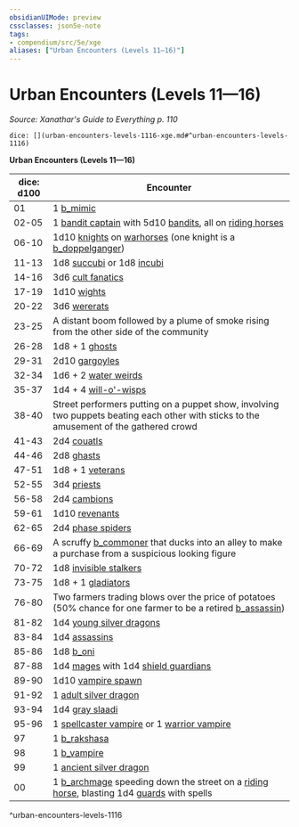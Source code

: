 ```yaml
---
obsidianUIMode: preview
cssclasses: json5e-note
tags:
- compendium/src/5e/xge
aliases: ["Urban Encounters (Levels 11—16)"]
---
```

# Urban Encounters (Levels 11—16)
*Source: Xanathar's Guide to Everything p. 110* 

`dice: [](urban-encounters-levels-1116-xge.md#^urban-encounters-levels-1116)`

**Urban Encounters (Levels 11—16)**

| dice: d100 | Encounter |
|------------|-----------|
| 01 | 1 [b_mimic](b_mimic.md) |
| 02-05 | 1 [bandit captain](b_bandit-captain.md) with 5d10 [bandits](b_bandit.md), all on [riding horses](b_riding-horse.md) |
| 06-10 | 1d10 [knights](b_knight.md) on [warhorses](2.%20GM%20Tools/5eTools%20Compendium%20&%20Rules/z_compendium/bestiary/beast/b_.md) (one knight is a [b_doppelganger](b_doppelganger.md)) |
| 11-13 | 1d8 [succubi](b_succubus.md) or 1d8 [incubi](b_incubus.md) |
| 14-16 | 3d6 [cult fanatics](b_cult-fanatic.md) |
| 17-19 | 1d10 [wights](b_wight.md) |
| 20-22 | 3d6 [wererats](b_wererat.md) |
| 23-25 | A distant boom followed by a plume of smoke rising from the other side of the community |
| 26-28 | 1d8 + 1 [ghosts](b_ghost.md) |
| 29-31 | 2d10 [gargoyles](b_gargoyle.md) |
| 32-34 | 1d6 + 2 [water weirds](b_water-weird.md) |
| 35-37 | 1d4 + 4 [will-o'-wisps](b_will-o-wisp.md) |
| 38-40 | Street performers putting on a puppet show, involving two puppets beating each other with sticks to the amusement of the gathered crowd |
| 41-43 | 2d4 [couatls](b_couatl.md) |
| 44-46 | 2d8 [ghasts](b_ghast.md) |
| 47-51 | 1d8 + 1 [veterans](b_veteran.md) |
| 52-55 | 3d4 [priests](b_priest.md) |
| 56-58 | 2d4 [cambions](b_cambion.md) |
| 59-61 | 1d10 [revenants](b_revenant.md) |
| 62-65 | 2d4 [phase spiders](b_phase-spider.md) |
| 66-69 | A scruffy [b_commoner](b_commoner.md) that ducks into an alley to make a purchase from a suspicious looking figure |
| 70-72 | 1d8 [invisible stalkers](b_invisible-stalker.md) |
| 73-75 | 1d8 + 1 [gladiators](b_gladiator.md) |
| 76-80 | Two farmers trading blows over the price of potatoes (50% chance for one farmer to be a retired [b_assassin](b_assassin.md)) |
| 81-82 | 1d4 [young silver dragons](b_young-silver-dragon.md) |
| 83-84 | 1d4 [assassins](b_assassin.md) |
| 85-86 | 1d8 [b_oni](b_oni.md) |
| 87-88 | 1d4 [mages](b_mage.md) with 1d4 [shield guardians](b_shield-guardian.md) |
| 89-90 | 1d10 [vampire spawn](b_vampire-spawn.md) |
| 91-92 | 1 [adult silver dragon](b_adult-silver-dragon.md) |
| 93-94 | 1d4 [gray slaadi](b_gray-slaad.md) |
| 95-96 | 1 [spellcaster vampire](b_vampire-spellcaster.md) or 1 [warrior vampire](b_vampire-warrior.md) |
| 97 | 1 [b_rakshasa](b_rakshasa.md) |
| 98 | 1 [b_vampire](2.%20GM%20Tools/5eTools%20Compendium%20&%20Rules/z_compendium/bestiary/undead/b_vampire.md) |
| 99 | 1 [ancient silver dragon](b_ancient-silver-dragon.md) |
| 00 | 1 [b_archmage](b_archmage.md) speeding down the street on a [riding horse](b_riding-horse.md), blasting 1d4 [guards](b_guard.md) with spells |
^urban-encounters-levels-1116